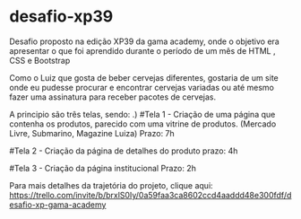 # desafio-xp39
Desafio proposto na edição XP39 da gama academy, onde o objetivo era apresentar o que foi aprendido durante o período  de um mês de  HTML , CSS e Bootstrap


Como o Luiz que gosta de beber cervejas diferentes, gostaria de um site onde eu pudesse procurar e encontrar cervejas variadas ou até mesmo fazer uma assinatura para receber pacotes de cervejas.

A principio são três telas, sendo: .) 
#Tela 1 - Criação de uma página que contenha os produtos, parecido com uma vitrine de produtos. (Mercado Livre, Submarino, Magazine Luiza)
Prazo: 7h

#Tela 2 - Criação da página de detalhes do produto
prazo: 4h

#Tela 3 - Criação da página institucional 
Prazo: 2h


Para mais detalhes da trajetória do projeto, clique aqui: https://trello.com/invite/b/brxlS0Iy/0a59faa3ca8602ccd4aaddd48e300fdf/desafio-xp-gama-academy
